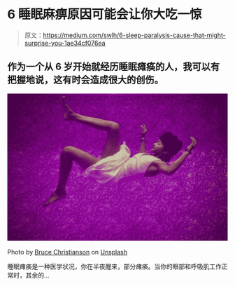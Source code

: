# 6 睡眠麻痹原因可能会让你大吃一惊

> 原文：<https://medium.com/swlh/6-sleep-paralysis-cause-that-might-surprise-you-1ae34cf076ea>

## 作为一个从 6 岁开始就经历睡眠瘫痪的人，我可以有把握地说，这有时会造成很大的创伤。

![](img/0d61ea7f9679324d6fd69474f4517ad6.png)

Photo by [Bruce Christianson](https://unsplash.com/@photologic?utm_source=medium&utm_medium=referral) on [Unsplash](https://unsplash.com?utm_source=medium&utm_medium=referral)

睡眠瘫痪是一种医学状况，你在半夜醒来，部分瘫痪。当你的眼部和呼吸肌工作正常时，其余的…